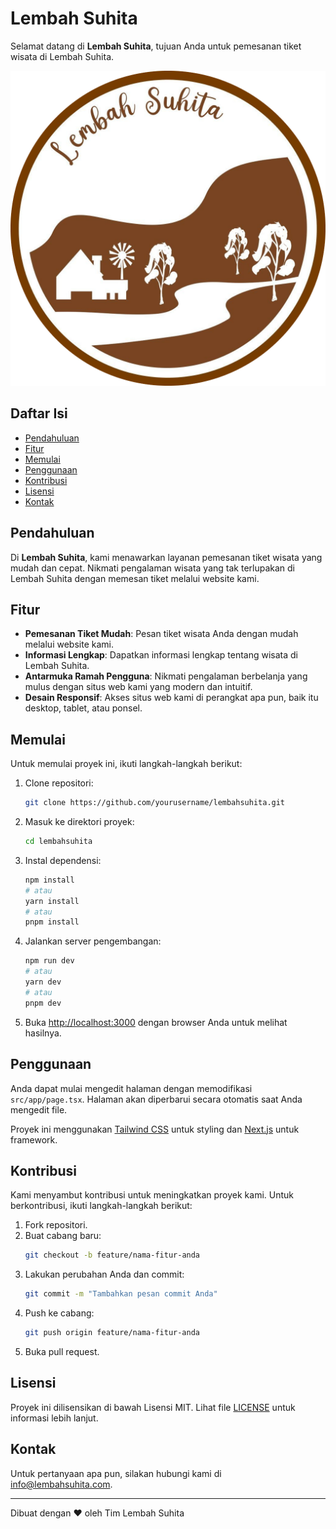 # Lembah Suhita

Selamat datang di **Lembah Suhita**, tujuan Anda untuk pemesanan tiket wisata di Lembah Suhita.

![Logo](public/img/assets/icon.png)

## Daftar Isi

- [Pendahuluan](#pendahuluan)
- [Fitur](#fitur)
- [Memulai](#memulai)
- [Penggunaan](#penggunaan)
- [Kontribusi](#kontribusi)
- [Lisensi](#lisensi)
- [Kontak](#kontak)

## Pendahuluan

Di **Lembah Suhita**, kami menawarkan layanan pemesanan tiket wisata yang mudah dan cepat. Nikmati pengalaman wisata yang tak terlupakan di Lembah Suhita dengan memesan tiket melalui website kami.

## Fitur

- **Pemesanan Tiket Mudah**: Pesan tiket wisata Anda dengan mudah melalui website kami.
- **Informasi Lengkap**: Dapatkan informasi lengkap tentang wisata di Lembah Suhita.
- **Antarmuka Ramah Pengguna**: Nikmati pengalaman berbelanja yang mulus dengan situs web kami yang modern dan intuitif.
- **Desain Responsif**: Akses situs web kami di perangkat apa pun, baik itu desktop, tablet, atau ponsel.

## Memulai

Untuk memulai proyek ini, ikuti langkah-langkah berikut:

1. Clone repositori:
   ```bash
   git clone https://github.com/yourusername/lembahsuhita.git
   ```
2. Masuk ke direktori proyek:
   ```bash
   cd lembahsuhita
   ```
3. Instal dependensi:
   ```bash
   npm install
   # atau
   yarn install
   # atau
   pnpm install
   ```
4. Jalankan server pengembangan:
   ```bash
   npm run dev
   # atau
   yarn dev
   # atau
   pnpm dev
   ```
5. Buka [http://localhost:3000](http://localhost:3000) dengan browser Anda untuk melihat hasilnya.

## Penggunaan

Anda dapat mulai mengedit halaman dengan memodifikasi `src/app/page.tsx`. Halaman akan diperbarui secara otomatis saat Anda mengedit file.

Proyek ini menggunakan [Tailwind CSS](https://tailwindcss.com) untuk styling dan [Next.js](https://nextjs.org) untuk framework.

## Kontribusi

Kami menyambut kontribusi untuk meningkatkan proyek kami. Untuk berkontribusi, ikuti langkah-langkah berikut:

1. Fork repositori.
2. Buat cabang baru:
   ```bash
   git checkout -b feature/nama-fitur-anda
   ```
3. Lakukan perubahan Anda dan commit:
   ```bash
   git commit -m "Tambahkan pesan commit Anda"
   ```
4. Push ke cabang:
   ```bash
   git push origin feature/nama-fitur-anda
   ```
5. Buka pull request.

## Lisensi

Proyek ini dilisensikan di bawah Lisensi MIT. Lihat file [LICENSE](LICENSE) untuk informasi lebih lanjut.

## Kontak

Untuk pertanyaan apa pun, silakan hubungi kami di [info@lembahsuhita.com](mailto:info@lembahsuhita.com).

---

Dibuat dengan ❤️ oleh Tim Lembah Suhita
